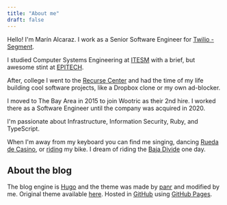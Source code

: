 ```yaml
---
title: "About me"
draft: false
---
```


Hello! I'm Marín Alcaraz. I work as a Senior Software Engineer for [Twilio - Segment](https://segment.com).

I studied Computer Systems Engineering at [ITESM](https://tec.mx) with a brief, but awesome stint at [EPITECH](http://www.epitech.eu).

After, college I went to the [Recurse Center](https://recurse.com) and had the time of my life building cool software projects, like a Dropbox clone or my own ad-blocker.

I moved to The Bay Area in 2015 to join Wootric as their 2nd hire. I worked there as a Software Engineer until the company was acquired in 2020.

I'm passionate about Infrastructure, Information Security, Ruby, and TypeScript.

When I'm away from my keyboard you can find me singing, dancing [Rueda de Casino](https://en.wikipedia.org/wiki/Rueda_de_Casino), or [riding](https://www.strava.com/athletes/9416766) my bike. I dream of riding the [Baja Divide](https://bajadivide.com/) one day.


## About the blog
The blog engine is [Hugo](https://gohugo.io/) and the theme was made by [panr](https://twitter.com/panr) and modified by me. Original theme available [here](https://github.com/panr/hugo-theme-terminal). Hosted in [GitHub](https://github.com) using [GitHub Pages](https://pages.github.com/).
